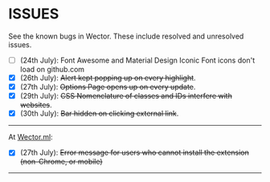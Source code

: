 **ISSUES**
===================

See the known bugs in Wector. These include resolved and unresolved issues.

- [ ] \(24th July\): Font Awesome and Material Design Iconic Font icons don't load on github.com
- [x] \(26th July\): <del>Alert kept popping up on every highlight</del>.
- [x] \(27th July\): <del>Options Page opens up on every update</del>.
- [x] \(29th July\): <del>CSS Nomenclature of classes and IDs interfere with websites</del>.
- [x] \(30th July\): <del>Bar hidden on clicking external link</del>.

* * *

At [Wector.ml](http://wector.ml "Visit us!"):

- [x] \(27th July\): <del>Error message for users who cannot install the extension (non-Chrome, or mobile)</del>

* * * 
